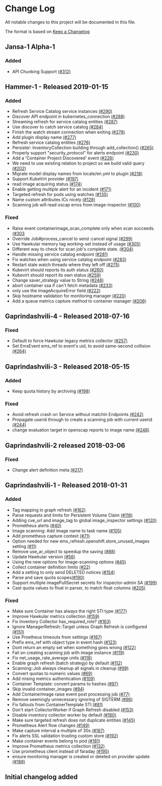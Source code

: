 # Change Log

All notable changes to this project will be documented in this file.

The format is based on [Keep a Changelog](http://keepachangelog.com/en/1.0.0/)

## Jansa-1 Alpha-1

### Added
- API Chunking Support [(#312)](https://github.com/ManageIQ/manageiq-providers-kubernetes/pull/312)

## Hammer-1 - Released 2019-01-15

### Added
- Refresh Service Catalog service instances [(#290)](https://github.com/ManageIQ/manageiq-providers-kubernetes/pull/290)
- Discover API endpoint in kubernetes_connection [(#288)](https://github.com/ManageIQ/manageiq-providers-kubernetes/pull/288)
- Streaming refresh for service catalog entities [(#287)](https://github.com/ManageIQ/manageiq-providers-kubernetes/pull/287)
- Use discover to catch service catalog [(#284)](https://github.com/ManageIQ/manageiq-providers-kubernetes/pull/284)
- Finish the watch stream connection when exiting [(#278)](https://github.com/ManageIQ/manageiq-providers-kubernetes/pull/278)
- Add plugin display name [(#277)](https://github.com/ManageIQ/manageiq-providers-kubernetes/pull/277)
- Refresh service catalog entities [(#276)](https://github.com/ManageIQ/manageiq-providers-kubernetes/pull/276)
- Persister: InventoryCollection building through add_collection() [(#265)](https://github.com/ManageIQ/manageiq-providers-kubernetes/pull/265)
- Properly support "security_protocol" for alerts endpoint [(#230)](https://github.com/ManageIQ/manageiq-providers-kubernetes/pull/230)
- Add a 'Container Project Discovered' event [(#226)](https://github.com/ManageIQ/manageiq-providers-kubernetes/pull/226)
- We need to use existing relation to project so we build valid query [(#202)](https://github.com/ManageIQ/manageiq-providers-kubernetes/pull/202)
- Migrate model display names from locale/en.yml to plugin [(#218)](https://github.com/ManageIQ/manageiq-providers-kubernetes/pull/218)
- Support KubeVirt provider [(#197)](https://github.com/ManageIQ/manageiq-providers-kubernetes/pull/197)
- read image acquiring status [(#174)](https://github.com/ManageIQ/manageiq-providers-kubernetes/pull/174)
- Enable getting multiple alert for an incident [(#171)](https://github.com/ManageIQ/manageiq-providers-kubernetes/pull/171)
- Targeted refresh for pods using watches [(#135)](https://github.com/ManageIQ/manageiq-providers-kubernetes/pull/135)
- Name custom attributes ICs nicely [(#128)](https://github.com/ManageIQ/manageiq-providers-kubernetes/pull/128)
- Scanning job will read oscap erros from image-inspector [(#100)](https://github.com/ManageIQ/manageiq-providers-kubernetes/pull/100)

### Fixed
- Raise event containerimage_scan_complete only when scan succeeds. [(#303](https://github.com/ManageIQ/manageiq-providers-kubernetes/pull/303)
- Override Job#process_cancel to send :cancel signal [(#299)](https://github.com/ManageIQ/manageiq-providers-kubernetes/pull/299)
- Use Hawkular memory tag working-set instead of usage [(#305)](https://github.com/ManageIQ/manageiq-providers-kubernetes/pull/305)
- Different way to check for scan job's complete state. [(#304)](https://github.com/ManageIQ/manageiq-providers-kubernetes/pull/304)
- Handle missing service catalog endpoint [(#281)](https://github.com/ManageIQ/manageiq-providers-kubernetes/pull/281)
- Fix watches when using service catalog endpoint [(#283)](https://github.com/ManageIQ/manageiq-providers-kubernetes/pull/283)
- Restart stale watch threads where they left off [(#275)](https://github.com/ManageIQ/manageiq-providers-kubernetes/pull/275)
- Kubevirt should reports its auth status [(#260)](https://github.com/ManageIQ/manageiq-providers-kubernetes/pull/260)
- Kubevirt should report its own status [(#259)](https://github.com/ManageIQ/manageiq-providers-kubernetes/pull/259)
- Change saver_strategy value to String [(#246)](https://github.com/ManageIQ/manageiq-providers-kubernetes/pull/246)
- abort container ssa if can't fetch metadata [(#233)](https://github.com/ManageIQ/manageiq-providers-kubernetes/pull/233)
- only use the ImageAcquireError field [(#222)](https://github.com/ManageIQ/manageiq-providers-kubernetes/pull/222)
- Skip hostname validation for monitoring manager [(#220)](https://github.com/ManageIQ/manageiq-providers-kubernetes/pull/220)
- Add a queue metrics capture method to container manager [(#206)](https://github.com/ManageIQ/manageiq-providers-kubernetes/pull/206)

## Gaprindashvili-4 - Released 2018-07-16

### Fixed
- Default to force Hawkular legacy metrics collector [(#257)](https://github.com/ManageIQ/manageiq-providers-kubernetes/pull/257)
- Set EmsEvent ems_ref to event's uid, to avoid same-second collision [(#264)](https://github.com/ManageIQ/manageiq-providers-kubernetes/pull/264)

## Gaprindashvili-3 - Released 2018-05-15

### Added
- Keep quota history by archiving [(#198)](https://github.com/ManageIQ/manageiq-providers-kubernetes/pull/198)

### Fixed
- Avoid refresh crash on Service without matchin Endpoints [(#242)](https://github.com/ManageIQ/manageiq-providers-kubernetes/pull/242)
- Propagate userid through to create a scanning job with current userid [(#244)](https://github.com/ManageIQ/manageiq-providers-kubernetes/pull/244)
- change evaluation target in openscap reports to image name [(#248)](https://github.com/ManageIQ/manageiq-providers-kubernetes/pull/248)

## Gaprindashvili-2 released 2018-03-06

### Fixed
- Change alert definition meta [(#217)](https://github.com/ManageIQ/manageiq-providers-kubernetes/pull/217)

## Gaprindashvili-1 - Released 2018-01-31

### Added
- Tag mapping in graph refresh [(#162)](https://github.com/ManageIQ/manageiq-providers-kubernetes/pull/162)
- Parse requests and limits for Persistent Volume Claim [(#116)](https://github.com/ManageIQ/manageiq-providers-kubernetes/pull/116)
- Adding cve_url and image_tag to global image_inspector settings [(#120)](https://github.com/ManageIQ/manageiq-providers-kubernetes/pull/120)
- Prometheus alerts [(#40)](https://github.com/ManageIQ/manageiq-providers-kubernetes/pull/40)
- Image scanning: Add image name to task name [(#105)](https://github.com/ManageIQ/manageiq-providers-kubernetes/pull/105)
- Add prometheus capture context [(#71)](https://github.com/ManageIQ/manageiq-providers-kubernetes/pull/71)
- Option needed for new ems_refresh.openshift.store_unused_images setting [(#11)](https://github.com/ManageIQ/manageiq-providers-kubernetes/pull/11)
- Remove use_ar_object to speedup the saving [(#88)](https://github.com/ManageIQ/manageiq-providers-kubernetes/pull/88)
- Update Hawkular version [(#56)](https://github.com/ManageIQ/manageiq-providers-kubernetes/pull/56)
- Using the new options for image-scanning options [(#45)](https://github.com/ManageIQ/manageiq-providers-kubernetes/pull/45)
- Collect container definition limits [(#22)](https://github.com/ManageIQ/manageiq-providers-kubernetes/pull/22)
- Add a setting to only send DELETED notices [(#154)](https://github.com/ManageIQ/manageiq-providers-kubernetes/pull/154)
- Parse and save quota scopes[(#190)](https://github.com/ManageIQ/manageiq-providers-kubernetes/pull/190)
- Support multiple imagePullSecret secrets for inspector-admin SA [(#199)](https://github.com/ManageIQ/manageiq-providers-kubernetes/pull/199)
- Cast quota values to float in parser, to match float columns [(#205)](https://github.com/ManageIQ/manageiq-providers-kubernetes/pull/205)

### Fixed
- Make sure Container has always the right STI type [(#177)](https://github.com/ManageIQ/manageiq-providers-kubernetes/pull/177)
- Improve Hawkular metrics collection [(#159)](https://github.com/ManageIQ/manageiq-providers-kubernetes/pull/159)
- Fix Inventory Collector has_required_role? [(#163)](https://github.com/ManageIQ/manageiq-providers-kubernetes/pull/163)
- Ignore ManagerRefresh::Target unless Graph Refresh is configured [(#151)](https://github.com/ManageIQ/manageiq-providers-kubernetes/pull/151)
- Use Proetheus timeouts from settings [(#167)](https://github.com/ManageIQ/manageiq-providers-kubernetes/pull/167)
- Prefix ems_ref with object type in event hash [(#123)](https://github.com/ManageIQ/manageiq-providers-kubernetes/pull/123)
- Dont return an empty set when something goes wrong [(#122)](https://github.com/ManageIQ/manageiq-providers-kubernetes/pull/122)
- Fail on creating scanning job with image instance [(#119)](https://github.com/ManageIQ/manageiq-providers-kubernetes/pull/119)
- Fix net_usage_rate_average units [(#118)](https://github.com/ManageIQ/manageiq-providers-kubernetes/pull/118)
- Enable graph refresh (batch strategy) by default [(#112)](https://github.com/ManageIQ/manageiq-providers-kubernetes/pull/112)
- Scanning::Job always cleanup all signals in cleanup [(#99)](https://github.com/ManageIQ/manageiq-providers-kubernetes/pull/99)
- Convert quotas to numeric values [(#69)](https://github.com/ManageIQ/manageiq-providers-kubernetes/pull/69)
- Add mising metrics authentication [(#109)](https://github.com/ManageIQ/manageiq-providers-kubernetes/pull/109)
- Container Template: convert params to hashes [(#97)](https://github.com/ManageIQ/manageiq-providers-kubernetes/pull/97)
- Skip invalid container_images [(#94)](https://github.com/ManageIQ/manageiq-providers-kubernetes/pull/94)
- Add ContainerImage raise event post processing job [(#77)](https://github.com/ManageIQ/manageiq-providers-kubernetes/pull/77)
- Remove seemingly unnecessary ignoring of SIGTERM [(#96)](https://github.com/ManageIQ/manageiq-providers-kubernetes/pull/96)
- Fix fallouts from ContainerTemplate STI [(#81)](https://github.com/ManageIQ/manageiq-providers-kubernetes/pull/81)
- Don't start CollectorWorker if Graph Refresh disabled [(#153)](https://github.com/ManageIQ/manageiq-providers-kubernetes/pull/153)
- Disable inventory collector worker by default [(#160)](https://github.com/ManageIQ/manageiq-providers-kubernetes/pull/160)
- Make sure targeted refresh does not duplicate entities [(#145)](https://github.com/ManageIQ/manageiq-providers-kubernetes/pull/145)
- Prometheus Alert flow changes [(#149)](https://github.com/ManageIQ/manageiq-providers-kubernetes/pull/149)
- Make capture interval a multiple of 30s [(#187)](https://github.com/ManageIQ/manageiq-providers-kubernetes/pull/187)
- Fix alerts SSL validation trusting custom store [(#192)](https://github.com/ManageIQ/manageiq-providers-kubernetes/pull/192)
- Make container events belong to pod [(#181)](https://github.com/ManageIQ/manageiq-providers-kubernetes/pull/181)
- Improve Prometheus metrics collection [(#132)](https://github.com/ManageIQ/manageiq-providers-kubernetes/pull/132)
- Use prometheus client instead of faraday [(#195)](https://github.com/ManageIQ/manageiq-providers-kubernetes/pull/195)
- ensure monitoring manager is created or deleted on provider update [(#188)](https://github.com/ManageIQ/manageiq-providers-kubernetes/pull/188)

## Initial changelog added
